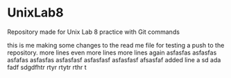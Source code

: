 # UnixLab8
Repository made for Unix Lab 8 practice with Git commands


this is me making some changes to the read me file for testing a push to the 
repository.
more lines
even more lines
more lines again
asfasfas
asfasfas
asfafas
asfasfas
asfasfasf
asfasfasf
asfasfasf
afsasfaf
added line
a
sd
ada
fadf
sdgdfhtr
rtyr
rtytr
rthr
t
